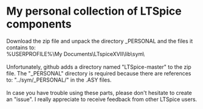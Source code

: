 # My personal collection of LTSpice components

Download the zip file and unpack the directory _PERSONAL and the files it contains to:<br>
%USERPROFILE%\My Documents\LTspiceXVII\lib\sym\\<br><br>
Unfortunately, github adds a directory named "LTSpice-master" to the zip file.
The "_PERSONAL" directory is required because there are references to: "../sym/_PERSONAL/" in the .ASY files.<br><br>
In case you have trouble using these parts, please don't hesitate to create an "issue". I really appreciate to receive feedback from other LTSpice users.
